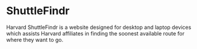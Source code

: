 # ShuttleFindr
 
Harvard ShuttleFindr is a website designed for desktop and laptop devices which assists Harvard affiliates in finding the soonest available route for where they want to go.